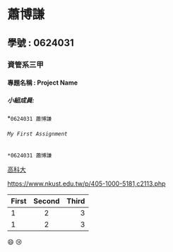 # 蕭博謙
## 學號 : 0624031
### 資管系三甲
#### 專題名稱 : Project Name
##### 小組成員:
*`0624031 蕭博謙`


###### `My First Assignment`	
```
*0624031 蕭博謙
```
[高科大](https://www.nkust.edu.tw/p/405-1000-5181,c2113.php)

<https://www.nkust.edu.tw/p/405-1000-5181,c2113.php>

|First|Second|Third|
|:------|:------:|------:|
|1|2|3|
|1|2|3|

:smile:
:cry:


